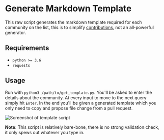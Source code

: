 # Generate Markdown Template

This raw script generates the markdown template required for each community on the list, this is to simplify [contributions](../CONTRIBUTING.md#new-community), not an all-powerful generator.

## Requirements

- `python >= 3.6`
- `requests`

## Usage

Run with `python3 /path/to/get_template.py`. You'll be asked to enter the details about the community. At every input to move to the next query simply hit `Enter`. In the end you'll be given a generated template which you only need to copy and propose file change from a pull request.

![Screenshot of template script](../images/screenshots/screenshot_06.png)

**Note:** This script is relatively bare-bone, there is no strong validation check, it only spews out whatever you type in.
